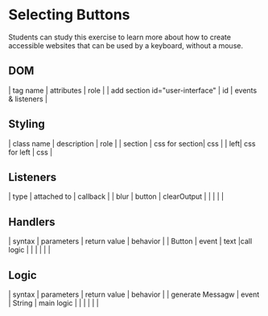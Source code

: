# Selecting Buttons

Students can study this exercise to learn more about how to create accessible websites that can be used by a keyboard, without a mouse.

## DOM

| tag name | attributes | role |
| add section id="user-interface" | id | events & listeners |

## Styling

| class name | description | role |
| section | css for section| css |
| left| css for left | css | 
 
## Listeners

| type | attached to | callback |
| blur | button | clearOutput |
| | | |

## Handlers

| syntax | parameters | return value | behavior |
| Button  | event | text |call logic |
| | | | |

## Logic

| syntax | parameters | return value | behavior |
| generate Messagw | event | String | main logic |
| | | | |

